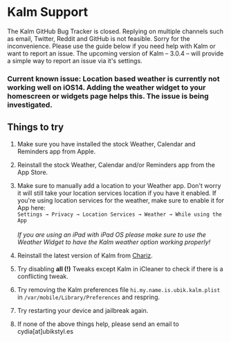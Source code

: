 Kalm Support
===

The Kalm GitHub Bug Tracker is closed. Replying on multiple channels such as email, Twitter, Reddit and GitHub is not feasible. Sorry for the inconvenience. Please use the guide below if you need help with Kalm or want to report an issue. The upcoming version of Kalm – 3.0.4 – will provide a simple way to report an issue via it's settings.

### Current known issue: Location based weather is currently not working well on iOS14. Adding the weather widget to your homescreen or widgets page helps this. The issue is being investigated.

## Things to try

1. Make sure you have installed the stock Weather, Calendar and Reminders app from Apple.

2. Reinstall the stock Weather, Calendar and/or Reminders app from the App Store.

4. Make sure to manually add a location to your Weather app. Don't worry it will still take your location services location if you have it enabled. If you're using location services for the weather, make sure to enable it for App here:<br /> ```Settings → Privacy → Location Services → Weather → While using the App``` <br /><br />*If you are using an iPad with iPad OS please make sure to use the Weather Widget to have the Kalm weather option working properly!*

3. Reinstall the latest version of Kalm from [Chariz](https://chariz.com/buy/kalm).

5. Try disabling **all (!)** Tweaks except Kalm in iCleaner to check if there is a conflicting tweak.

6. Try removing the Kalm preferences file ```hi.my.name.is.ubik.kalm.plist``` in ```/var/mobile/Library/Preferences``` and respring.

7. Try restarting your device and jailbreak again.

8. If none of the above things help, please send an email to cydia[at]ubikstyl.es
